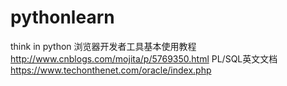 # pythonlearn
think in python
浏览器开发者工具基本使用教程
http://www.cnblogs.com/mojita/p/5769350.html
PL/SQL英文文档 
https://www.techonthenet.com/oracle/index.php
